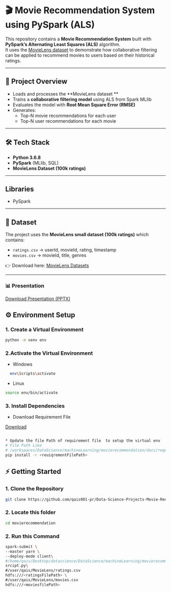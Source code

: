 # 🎬 Movie Recommendation System using PySpark (ALS)

This repository contains a **Movie Recommendation System** built with **PySpark’s Alternating Least Squares (ALS)** algorithm.  
It uses the [MovieLens dataset](https://www.kaggle.com/datasets/aigamer/movie-lens-dataset) to demonstrate how collaborative filtering can be applied to recommend movies to users based on their historical ratings.

---

## 📌 Project Overview
- Loads and processes the **MovieLens dataset **
- Trains a **collaborative filtering model** using ALS from Spark MLlib  
- Evaluates the model with **Root Mean Square Error (RMSE)**  
- Generates:
  - Top-N movie recommendations for each user  
  - Top-N user recommendations for each movie  

---

## 🛠️ Tech Stack
- **Python 3.6.8**  
- **PySpark** (MLlib, SQL)  
- **MovieLens Dataset (100k ratings)**  

---
## Libraries 
- PySpark
---
## 📂 Dataset
The project uses the **MovieLens small dataset (100k ratings)** which contains:  

- `ratings.csv` → userId, movieId, rating, timestamp  
- `movies.csv` → movieId, title, genres  

👉 Download here: [MovieLens Datasets](https://www.kaggle.com/datasets/aigamer/movie-lens-dataset)

---

### 📊 Presentation
[Download Presentation (PPTX)](docs/slides.pptx)

## ⚙️ Environment Setup

### 1. Create a Virtual Environment

```bash
python -m venv env
```

### 2.Activate the Virtual Environment
- Windows
```bash
  env\Scripts\activate
```
- Linux
```bash
source env/bin/activate
```
### 3. Install Dependencies
- Download Requirement File

[Download](/workspaces/DataScience/machineLearning/movierecommendation/docs/requirements.txt) 


```bash

* Update the file Path of requirement file  to setup the virtual env
# File Path Like
# /workspaces/DataScience/machineLearning/movierecommendation/docs/requirements.txt
pip install -r <reuiqrementFilePath>

```
## ⚡ Getting Started

### 1. Clone the Repository
```bash
git clone https://github.com/qais001-pr/Data-Science-Projects-Movie-Recommendation-System.git
```

### 2. Locate this folder
```bash
cd movierecommendation
```

### 2. Run this Command

```bash
spark-submit \
--master yarn \
--deploy-mode client\ 
#/home/qais/Desktop/datascience/DataScience/machineLearning/movierecommendation/script.py
srcipt.py\
#/user/qais/MovieLens/ratings.csv
hdfs:///<ratingsFilePath> \
#/user/qais/MovieLens/movies.csv
hdfs:///<moviesfilePath>
```
